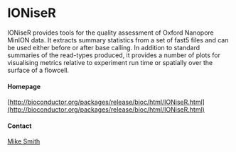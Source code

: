 # IONiseR
IONiseR provides tools for the quality assessment of Oxford Nanopore MinION data. It extracts summary statistics from a set of fast5 files and can be used either before or after base calling. In addition to standard summaries of the read-types produced, it provides a number of plots for visualising metrics relative to experiment run time or spatially over the surface of a flowcell.
#### Homepage
[http://bioconductor.org/packages/release/bioc/html/IONiseR.html](http://bioconductor.org/packages/release/bioc/html/IONiseR.html)
#### Contact
[Mike Smith](http://congo.embl.de/hd-hub/mike-smith/)
